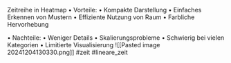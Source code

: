 Zeitreihe in Heatmap 
• Vorteile:
• Kompakte Darstellung
• Einfaches Erkennen von Mustern 
• Effiziente Nutzung von Raum
• Farbliche Hervorhebung

• Nachteile:
• Weniger Details
• Skalierungsprobleme
• Schwierig bei vielen Kategorien 
• Limitierte Visualisierung
![[Pasted image 20241204130330.png]]
#zeit #lineare_zeit